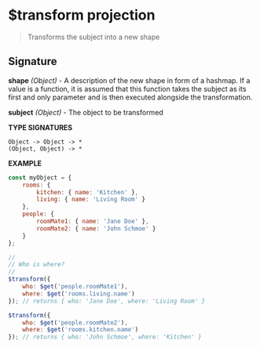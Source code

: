 # $transform projection

> Transforms the subject into a new shape

## Signature

**shape** *(Object)* - A description of the new shape in form of a hashmap. If a value is a function, it is assumed that this function takes the subject as its first and only parameter and is then executed alongside the transformation.

**subject** *(Object)* - The object to be transformed

**TYPE SIGNATURES**
```
Object -> Object -> *
(Object, Object) -> *
```

**EXAMPLE**
```js
const myObject = {
	rooms: {
        kitchen: { name: 'Kitchen' },
        living: { name: 'Living Room' }
    },
    people: {
        roomMate1: { name: 'Jane Doe' },
        roomMate2: { name: 'John Schmoe' }
    }
};

//
// Who is where?
//
$transform({
    who: $get('people.roomMate1'),
    where: $get('rooms.living.name')
}); // returns { who: 'Jane Doe', where: 'Living Room' }

$transform({
    who: $get('people.roomMate2'),
    where: $get('rooms.kitchen.name')
}); // returns { who: 'John Schmoe', where: 'Kitchen' }
```
